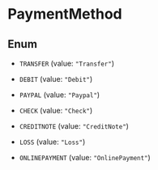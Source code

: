 
# PaymentMethod

## Enum


* `TRANSFER` (value: `"Transfer"`)

* `DEBIT` (value: `"Debit"`)

* `PAYPAL` (value: `"Paypal"`)

* `CHECK` (value: `"Check"`)

* `CREDITNOTE` (value: `"CreditNote"`)

* `LOSS` (value: `"Loss"`)

* `ONLINEPAYMENT` (value: `"OnlinePayment"`)



